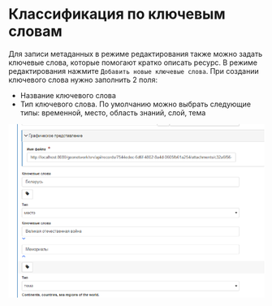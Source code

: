 # Классификация по ключевым словам

Для записи метаданных в режиме редактирования также можно задать ключевые слова, которые помогают кратко описать ресурс.
В режиме редактирования нажмите `Добавить новые ключевые слова`. При создании ключевого слова нужно заполнить 2 поля:
- Название ключевого слова
- Тип ключевого слова. По умолчанию можно выбрать следующие типы: временной, место, область знаний, слой, тема

![](img/keywords.png)
